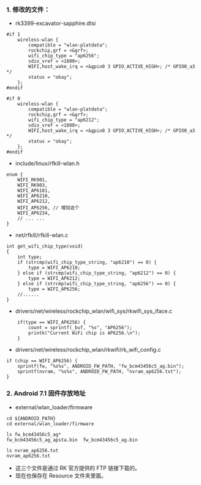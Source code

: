 
### 1. 修改的文件：
* rk3399-excavator-sapphire.dtsi
```
#if 1
    wireless-wlan {
        compatible = "wlan-platdata";
        rockchip,grf = <&grf>;
        wifi_chip_type = "ap6256";
        sdio_vref = <1800>;
        WIFI,host_wake_irq = <&gpio0 3 GPIO_ACTIVE_HIGH>; /* GPIO0_a3 */
        status = "okay";
    };
#endif

#if 0
    wireless-wlan {
        compatible = "wlan-platdata";
        rockchip,grf = <&grf>;
        wifi_chip_type = "ap6212";
        sdio_vref = <1800>;
        WIFI,host_wake_irq = <&gpio0 3 GPIO_ACTIVE_HIGH>; /* GPIO0_a3 */
        status = "okay";
    };
#endif
```
* include/linux/rfkill-wlan.h
```
enum {
    WIFI_RK901,
    WIFI_RK903,
    WIFI_AP6181,
    WIFI_AP6210,
    WIFI_AP6212,
    WIFI_AP6256, // 增加这个
    WIFI_AP6234,
    // ... ...
}
```
* net/rfkill/rfkill-wlan.c
```
int get_wifi_chip_type(void)
{
    int type;
    if (strcmp(wifi_chip_type_string, "ap6210") == 0) {
        type = WIFI_AP6210;
    } else if (strcmp(wifi_chip_type_string, "ap6212") == 0) {
        type = WIFI_AP6212;
    } else if (strcmp(wifi_chip_type_string, "ap6256") == 0) {
        type = WIFI_AP6256;
    //......
}
```
* drivers/net/wireless/rockchip_wlan/wifi_sys/rkwifi_sys_iface.c
```
    if(type == WIFI_AP6256) {
        count = sprintf(_buf, "%s", "AP6256");
        printk("Current WiFi chip is AP6256.\n");
    }
```
* drivers/net/wireless/rockchip_wlan/rkwifi/rk_wifi_config.c
```
if (chip == WIFI_AP6256) {
    sprintf(fw, "%s%s", ANDROID_FW_PATH, "fw_bcm43456c5_ag.bin");
    sprintf(nvram, "%s%s", ANDROID_FW_PATH, "nvram_ap6256.txt");
}
```

### 2. Android 7.1 固件存放地址
* external/wlan_loader/firmware
```
cd ${ANDROID_PATH}
cd external/wlan_loader/firmware

ls fw_bcm43456c5_ag*
fw_bcm43456c5_ag_apsta.bin  fw_bcm43456c5_ag.bin

ls nvram_ap6256.txt
nvram_ap6256.txt
```

* 这三个文件是通过 RK 官方提供的 FTP 链接下载的。
* 现在也保存在 Resource 文件夹里面。
